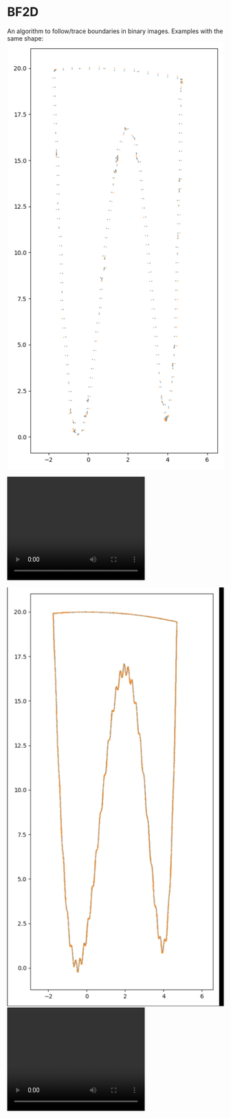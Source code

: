 # BF2D
An algorithm to follow/trace boundaries in binary images. Examples with the same shape:
![Example boundary trace, low precision](compl6.png?raw=true "Example boundary trace, low precision")

<video width="320" height="240" controls>
  <source src="compl6.mp4" type="video/mp4">
</video>

![Example boundary trace, high precision](compl5.png?raw=true "Example boundary trace, high precision")
<video width="320" height="240" controls>
  <source src="compl5.mp4" type="video/mp4">
</video>
